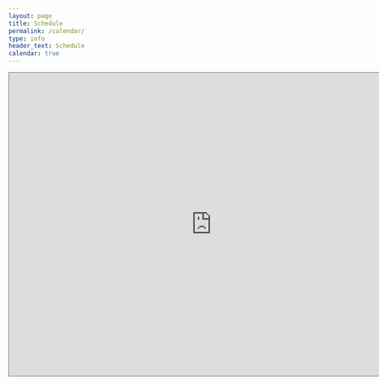 ```yaml
---
layout: page
title: Schedule
permalink: /calendar/
type: info
header_text: Schedule
calendar: true
---
```

<iframe src="https://calendar.google.com/calendar/embed?height=600&amp;wkst=1&amp;bgcolor=%23A79B8E&amp;ctz=America%2FToronto&amp;src=bzhnb2YxdTlrM2xsdGdhY2lscmQyMDlmbGdAZ3JvdXAuY2FsZW5kYXIuZ29vZ2xlLmNvbQ&amp;color=%23616161&amp;showTitle=1&amp;showNav=1&amp;showPrint=0&amp;showTabs=1&amp;showCalendars=1" style="border:solid 1px #777" width="800" height="600" frameborder="0" scrolling="no"></iframe>
